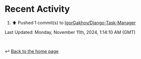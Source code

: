 # Recent Activity

<!--RECENT_ACTIVITY:start-->
1. ⬆️ Pushed 1 commit(s) to [IgorGakhov/Django-Task-Manager](https://github.com/IgorGakhov/Django-Task-Manager)<br>
<!--RECENT_ACTIVITY:end-->

<!--RECENT_ACTIVITY:last_update-->
Last Updated: Monday, November 11th, 2024, 1:14:10 AM (GMT)
<!--RECENT_ACTIVITY:last_update_end-->

<br>

↩️ [Back to the home page](/README.md)
